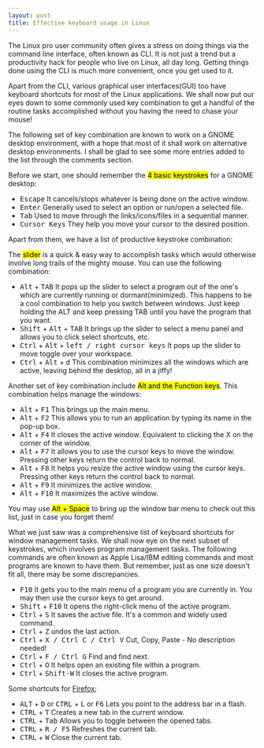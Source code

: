 ```yaml
---
layout: post
title: Effective keyboard usage in Linux
---
```


The Linux pro user community often gives a stress on doing things via the command line interface, often known as CLI. It is not just a trend but a productivity hack for people who live on Linux, all day long. Getting things done using the CLI is much more convenient, once you get used to it.

Apart from the CLI, various graphical user interfaces(GUI) too have keyboard shortcuts for most of the Linux applications. We shall now put our eyes down to some commonly used key combination to get a handful of the routine tasks accomplished without you having the need to chase your mouse!

The following set of key combination are known to work on a GNOME desktop environment, with a hope that most of it shall work on alternative desktop environments. I shall be glad to see some more entries added to the list through the comments section.

Before we start, one should remember the <mark>4 basic keystrokes</mark> for a GNOME desktop:

- <kbd>Escape</kbd> It cancels/stops whatever is being done on the active window.
- <kbd>Enter</kbd> Generally used to select an option or run/open a selected file.
- <kbd>Tab</kbd> Used to move through the links/icons/files in a sequential manner.
- <kbd>Cursor Keys</kbd> They help you move your cursor to the desired position.

Apart from them, we have a list of productive keystroke combination:

The <mark>slider</mark> is a quick & easy way to accomplish tasks which would otherwise involve long trails of the mighty mouse. You can use the following combination:

- <kbd>Alt</kbd> + <kbd>TAB</kbd> It pops up the slider to select a program out of the one's which are currently running or dormant(minimized). This happens to be a cool combination to help you switch between windows. Just keep holding the ALT and keep pressing TAB until you have the program that you want.
- <kbd>Shift</kbd> + <kbd>Alt</kbd> + <kbd>TAB</kbd> It brings up the slider to select a menu panel and allows you to click select shortcuts, etc.
- <kbd>Ctrl</kbd> + <kbd>Alt</kbd> + <kbd>left / right cursor keys</kbd> It pops up the slider to move toggle over your workspace.
- <kbd>Ctrl</kbd> + <kbd>Alt</kbd> + <kbd>d</kbd> This combination minimizes all the windows which are active, leaving behind the desktop, all in a jiffy!

Another set of key combination include <mark>Alt and the Function keys</mark>. This combination helps manage the windows: 

- <kbd>Alt</kbd> + <kbd>F1</kbd> This brings up the main menu.
- <kbd>Alt</kbd> + <kbd>F2</kbd> This allows you to run an application by typing its name in the pop-up box.
- <kbd>Alt</kbd> + <kbd>F4</kbd> It closes the active window. Equivalent to clicking the X on the corner of the window.
- <kbd>Alt</kbd> + <kbd>F7</kbd> It allows you to use the cursor keys to move the window. Pressing other keys return the control back to normal.
- <kbd>Alt</kbd> + <kbd>F8</kbd> It helps you resize the active window using the cursor keys. Pressing other keys return the control back to normal.
- <kbd>Alt</kbd> + <kbd>F9</kbd> It minimizes the active window.
- <kbd>Alt</kbd> + <kbd>F10</kbd> It maximizes the active window.

You may use <mark>Alt + Space</mark> to bring up the window bar menu to check out this list, just in case you forget them!

What we just saw was a comprehensive list of keyboard shortcuts for window management tasks. We shall now eye on the next subset of keystrokes, which involves program management tasks. The following commands are often known as Apple Lisa/IBM editing commands and most programs are known to have them. But remember, just as one size doesn't fit all, there may be some discrepancies.

- <kbd>F10</kbd> It gets you to the main menu of a program you are currently in. You may then use the cursor keys to get around.
- <kbd>Shift</kbd> + <kbd>F10</kbd> It opens the right-click menu of the active program.
- <kbd>Ctrl</kbd> + <kbd>S</kbd> It saves the active file. It's a common and widely used command.
- <kbd>Ctrl</kbd> + <kbd>Z</kbd> undos the last action.
- <kbd>Ctrl</kbd> + <kbd>X / Ctrl C / Ctrl V</kbd> Cut, Copy, Paste - No description needed!
- <kbd>Ctrl</kbd> + <kbd>F / Ctrl G</kbd> Find and find next.
- <kbd>Ctrl</kbd> + <kbd>O</kbd> It helps open an existing file within a program.
- <kbd>Ctrl</kbd> + <kbd>Shift-W</kbd> It closes the active program.

Some shortcuts for [Firefox](http://www.getfirefox.com/);

- <kbd>ALT</kbd> + <kbd>D</kbd> or <kbd>CTRL</kbd> + <kbd>L</kbd> or <kbd>F6</kbd> Lets you point to the address bar in a flash.
- <kbd>CTRL</kbd> + <kbd>T</kbd> Creates a new tab in the current window.
- <kbd>CTRL</kbd> + <kbd>Tab</kbd> Allows you to toggle between the opened tabs.
- <kbd>CTRL</kbd> + <kbd>R / F5</kbd> Refreshes the current tab.
- <kbd>CTRL</kbd> + <kbd>W</kbd> Close the current tab.